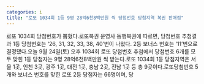 ```yaml
---
categories: i
title: "로또 1034회 1등 9명 28억6천8백만원 씩 당첨번호 당첨지역 복권 판매점"
---
```

로또 1034회 당첨번호가 뽑혔다.로또복권 운영사 동행복권에 따르면, 당첨번호 추첨결과 1등 당첨번호는 ‘26, 31, 32, 33, 38, 40’번이 나왔다. 2등 보너스 번호는 ‘11’번으로 결정됐다.오늘 9월 24일(토) 오후 1034회 로또 당첨번호 추첨에서 당첨번호 6개를 모두 맞힌 1등 당첨자는 9명 28억6천8백만원 씩 받는다.로또 1034회 1등 당첨지역은 서울 1곳, 인천 3곳, 광주 1곳, 대전 1곳, 충남 2곳, 전남 1곳 등 총 9곳이다.로또당첨번호 5개와 보너스 번호를 맞힌 로또 2등 당첨자는 66명이며, 당
